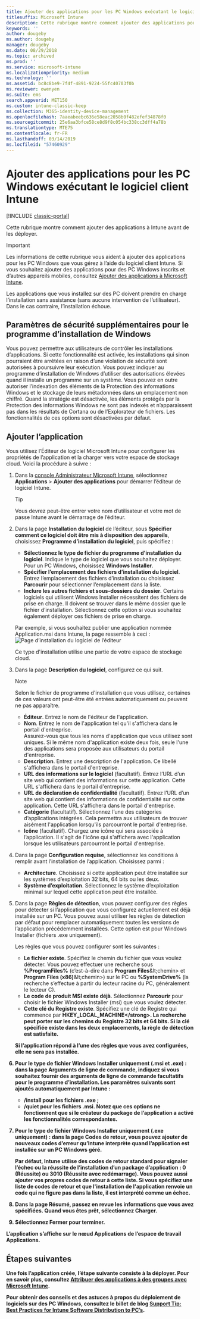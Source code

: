 ```yaml
---
title: Ajouter des applications pour les PC Windows exécutant le logiciel client Intune
titlesuffix: Microsoft Intune
description: Cette rubrique montre comment ajouter des applications pour ordinateurs Windows à Intune avant de les déployer.
keywords: ''
author: dougeby
ms.author: dougeby
manager: dougeby
ms.date: 08/29/2018
ms.topic: archived
ms.prod: ''
ms.service: microsoft-intune
ms.localizationpriority: medium
ms.technology: ''
ms.assetid: bc8c8be9-7f4f-4891-9224-55fc40703f0b
ms.reviewer: owenyen
ms.suite: ems
search.appverid: MET150
ms.custom: intune-classic-keep
ms.collection: M365-identity-device-management
ms.openlocfilehash: 7aaeabeebc636e58eac2058b0f482efef34878f0
ms.sourcegitcommit: 25e6aa3bfce58ce8d9f8c054bc338cc3dff4a78b
ms.translationtype: MTE75
ms.contentlocale: fr-FR
ms.lasthandoff: 03/14/2019
ms.locfileid: "57460929"
---
```

# <a name="add-apps-for-windows-pcs-that-run-the-intune-software-client"></a>Ajouter des applications pour les PC Windows exécutant le logiciel client Intune

[!INCLUDE [classic-portal](includes/classic-portal.md)]

Cette rubrique montre comment ajouter des applications à Intune avant de les déployer.

> [!IMPORTANT]
> Les informations de cette rubrique vous aident à ajouter des applications pour les PC Windows que vous gérez à l’aide du logiciel client Intune. Si vous souhaitez ajouter des applications pour des PC Windows inscrits et d’autres appareils mobiles, consultez [Ajouter des applications à Microsoft Intune](apps-add.md).

Les applications que vous installez sur des PC doivent prendre en charge l’installation sans assistance (sans aucune intervention de l’utilisateur). Dans le cas contraire, l’installation échoue.

## <a name="additional-security-settings-for-windows-installer"></a>Paramètres de sécurité supplémentaires pour le programme d’installation de Windows
Vous pouvez permettre aux utilisateurs de contrôler les installations d’applications. Si cette fonctionnalité est activée, les installations qui sinon pourraient être arrêtées en raison d’une violation de sécurité sont autorisées à poursuivre leur exécution. Vous pouvez indiquer au programme d’installation de Windows d’utiliser des autorisations élevées quand il installe un programme sur un système. Vous pouvez en outre autoriser l’indexation des éléments de la Protection des informations Windows et le stockage de leurs métadonnées dans un emplacement non chiffré. Quand la stratégie est désactivée, les éléments protégés par la Protection des informations Windows ne sont pas indexés et n’apparaissent pas dans les résultats de Cortana ou de l’Explorateur de fichiers. Les fonctionnalités de ces options sont désactivées par défaut. 

## <a name="add-the-app"></a>Ajouter l’application
Vous utilisez l’Éditeur de logiciel Microsoft Intune pour configurer les propriétés de l’application et la charger vers votre espace de stockage cloud. Voici la procédure à suivre :

1. Dans la [console Administrateur Microsoft Intune](https://manage.microsoft.com), sélectionnez **Applications** &gt; **Ajouter des applications** pour démarrer l’éditeur de logiciel Intune.

   > [!TIP]
   > Vous devrez peut-être entrer votre nom d’utilisateur et votre mot de passe Intune avant le démarrage de l’éditeur.

2. Dans la page **Installation du logiciel** de l’éditeur, sous **Spécifier comment ce logiciel doit être mis à disposition des appareils**, choisissez **Programme d’installation du logiciel**, puis spécifiez :

   - **Sélectionnez le type de fichier du programme d’installation du logiciel**. Indique le type de logiciel que vous souhaitez déployer. Pour un PC Windows, choisissez **Windows Installer**.
   - **Spécifier l’emplacement des fichiers d’installation du logiciel**. Entrez l’emplacement des fichiers d’installation ou choisissez **Parcourir** pour sélectionner l’emplacement dans la liste.
   - **Inclure les autres fichiers et sous-dossiers du dossier**. Certains logiciels qui utilisent Windows Installer nécessitent des fichiers de prise en charge. Il doivent se trouver dans le même dossier que le fichier d’installation. Sélectionnez cette option si vous souhaitez également déployer ces fichiers de prise en charge.

   Par exemple, si vous souhaitez publier une application nommée Application.msi dans Intune, la page ressemble à ceci : ![Page d’installation du logiciel de l’éditeur](media/publisher-for-pc.png)

   Ce type d'installation utilise une partie de votre espace de stockage cloud.

3. Dans la page **Description du logiciel**, configurez ce qui suit.

   > [!NOTE]
   > Selon le fichier de programme d'installation que vous utilisez, certaines de ces valeurs ont peut-être été entrées automatiquement ou peuvent ne pas apparaître.

   - **Éditeur**. Entrez le nom de l'éditeur de l'application.
   - **Nom**. Entrez le nom de l'application tel qu'il s'affichera dans le portail d'entreprise.<br />Assurez-vous que tous les noms d'application que vous utilisez sont uniques. Si le même nom d'application existe deux fois, seule l'une des applications sera proposée aux utilisateurs du portail d'entreprise.
   - **Description**. Entrez une description de l'application. Ce libellé s'affichera dans le portail d'entreprise.
   - **URL des informations sur le logiciel** (facultatif). Entrez l’URL d’un site web qui contient des informations sur cette application. Cette URL s'affichera dans le portail d'entreprise.
   - **URL de déclaration de confidentialité** (facultatif). Entrez l’URL d’un site web qui contient des informations de confidentialité sur cette application. Cette URL s'affichera dans le portail d'entreprise.
   - **Catégorie** (facultatif). Sélectionnez l’une des catégories d’applications intégrées. Cela permettra aux utilisateurs de trouver aisément l'application lorsqu'ils parcourront le portail d'entreprise.
   - **Icône** (facultatif). Chargez une icône qui sera associée à l’application. Il s'agit de l'icône qui s'affichera avec l'application lorsque les utilisateurs parcourront le portail d'entreprise.

4. Dans la page **Configuration requise**, sélectionnez les conditions à remplir avant l’installation de l’application. Choisissez parmi :

   - **Architecture**. Choisissez si cette application peut être installée sur les systèmes d’exploitation 32 bits, 64 bits ou les deux.
   - **Système d’exploitation**. Sélectionnez le système d’exploitation minimal sur lequel cette application peut être installée.

5. Dans la page **Règles de détection**, vous pouvez configurer des règles pour détecter si l’application que vous configurez actuellement est déjà installée sur un PC. Vous pouvez aussi utiliser les règles de détection par défaut pour remplacer automatiquement toutes les versions de l’application précédemment installées. Cette option est pour Windows Installer (fichiers .exe uniquement).

   Les règles que vous pouvez configurer sont les suivantes :
   - **Le fichier existe**. Spécifiez le chemin du fichier que vous voulez détecter. Vous pouvez effectuer une recherche sous **%ProgramFiles%** (c’est-à-dire dans **Program Files**\&lt;chemin&gt; et **Program Files (x86)**\&lt;chemin&gt;) sur le PC ou **%SystemDrive%** (la recherche s’effectue à partir du lecteur racine du PC, généralement le lecteur C).
   - **Le code de produit MSI existe déjà**. Sélectionnez **Parcourir** pour choisir le fichier Windows Installer (msi) que vous voulez détecter.
   - <strong>Cette clé du Registre existe</strong>. Spécifiez une clé de Registre qui commence par <strong>HKEY_LOCAL_MACHINE\</strong>. La recherche peut porter sur les chemins du Registre 32 bits et 64 bits. Si la clé spécifiée existe dans les deux emplacements, la règle de détection est satisfaite.

   Si l’application répond à l’une des règles que vous avez configurées, elle ne sera pas installée.

6. Pour le type de fichier **Windows Installer** uniquement (.msi et .exe) : dans la page **Arguments de ligne de commande**, indiquez si vous souhaitez fournir des arguments de ligne de commande facultatifs pour le programme d’installation.
   Les paramètres suivants sont ajoutés automatiquement par Intune :
   - **/install** pour les fichiers .exe ;
   - **/quiet** pour les fichiers .msi.
   Notez que ces options ne fonctionnent que si le créateur du package de l’application a activé les fonctionnalités correspondantes.

7. Pour le type de fichier **Windows Installer** uniquement (.exe uniquement) : dans la page **Codes de retour**, vous pouvez ajouter de nouveaux codes d’erreur qu’Intune interprète quand l’application est installée sur un PC Windows géré.

   Par défaut, Intune utilise des codes de retour standard pour signaler l’échec ou la réussite de l’installation d’un package d’application : **0** (Réussite) ou **3010** (Réussite avec redémarrage). Vous pouvez aussi ajouter vos propres codes de retour à cette liste. Si vous spécifiez une liste de codes de retour et que l'installation de l'application renvoie un code qui ne figure pas dans la liste, il est interprété comme un échec.

8. Dans la page **Résumé**, passez en revue les informations que vous avez spécifiées. Quand vous êtes prêt, sélectionnez **Charger**.

9. Sélectionnez **Fermer** pour terminer.

L’application s’affiche sur le nœud **Applications** de l’espace de travail **Applications**.

## <a name="next-steps"></a>Étapes suivantes

Une fois l’application créée, l’étape suivante consiste à la déployer. Pour en savoir plus, consultez [Attribuer des applications à des groupes avec Microsoft Intune](apps-deploy.md).

Pour obtenir des conseils et des astuces à propos du déploiement de logiciels sur des PC Windows, consultez le billet de blog [Support Tip: Best Practices for Intune Software Distribution to PC’s](https://blogs.technet.microsoft.com/intunesupport/2016/06/13/support-tip-best-practices-for-intune-software-distribution-to-pcs/).
